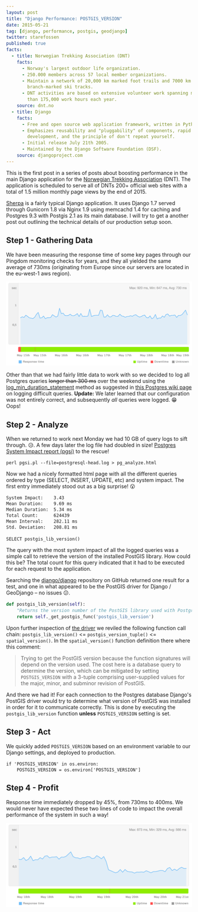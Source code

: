 ```yaml
---
layout: post
title: "Django Performance: POSTGIS_VERSION"
date: 2015-05-21
tag: [django, performance, postgis, geodjango]
twitter: starefossen
published: true
facts:
  - title: Norwegian Trekking Association (DNT)
    facts:
      - Norway's largest outdoor life organization.
      - 250.000 members across 57 local member organizations.
      - Maintain a network of 20,000 km marked foot trails and 7000 km of
        branch-marked ski tracks.
      - DNT activities are based on extensive volunteer work spanning more
        than 175,000 work hours each year.
    source: dnt.no
  - title: Django
    facts:
      - Free and open source web application framework, written in Python.
      - Emphasizes reusability and "pluggability" of components, rapid
        development, and the principle of don't repeat yourself.
      - Initial release July 21th 2005.
      - Maintained by the Django Software Foundation (DSF).
    source: djangoproject.com
---
```


This is the first post in a series of posts about boosting performance in the
main Django application for the [Norwegian Trekking
Association](http://english.turistforeningen.no) (DNT).  The application is
scheduled to serve all of DNTs 200+ official web sites with a total of 1.5
million monthly page views by the end of 2015.

<!--more-->

[Sherpa](https://github.com/turistforeningen/sherpa) is a fairly typical Django
application.  It uses Django 1.7 served through Gunicorn 1.8 via Nginx 1.9 using
memcachd 1.4 for caching and Postgres 9.3 with Postgis 2.1 as its main database.
I will try to get a another post out outlining the technical details of our
production setup soon.

## Step 1 - Gathering Data

We have been measuring the response time of some key pages through our Pingdom
monitoring checks for years, and they all yielded the same average of 730ms
(originating from Europe since our servers are located in the eu-west-1 aws
region).

![Pre Response Time](/uploads/2015/05/21/response_pre.png "Pre Response Time")

Other than that we had fairly little data to work with so we decided to log all
Postgres queries <del>longer than 300 ms</del> over the weekend using the [
log\_min\_duration\_statement](http://www.postgresql.org/docs/current/static/runtime-config-logging.html#GUC-LOG-STATEMENT)
method as suggested in [this Postgres wiki
page](https://wiki.postgresql.org/wiki/Logging_Difficult_Queries) on logging
difficult queries. **Update:** We later learned that our configuration was not
entirely correct, and subsequently *all* queries were logged. 😁  Oops!

## Step 2 - Analyze

When we returned to work next Monday we had 10 GB of query logs to sift through.
😥.  A few days later the log file had doubled in size!  [Postgres System Impact
report (pgsi)](https://bucardo.org/wiki/Pgsi) to the rescue!

```
perl pgsi.pl --file=postgresql-head.log > pg_analyze.html
```

Now we had a nicely formatted html page with all the different queries ordered
by type (SELECT, INSERT, UPDATE, etc) and system impact.  The first entry
immediately stood out as a big surprise! 😮

```
System Impact:    3.43
Mean Duration:    9.69 ms
Median Duration:  5.34 ms
Total Count:      624439
Mean Interval:    282.11 ms
Std. Deviation:   208.81 ms

SELECT postgis_lib_version()
```

The query with the most system impact of all the logged queries was a simple
call to retrieve the version of the installed PostGIS library.  How could this
be? The total count for this query indicated that it had to be executed for each
request to the application.

Searching the [django/django](https://github.com/django/django) repository on
GitHub returned one result for a test, and one in what appeared to be the
PostGIS driver for Django / GeoDjango – no issues 😕.

```python
def postgis_lib_version(self):
    "Returns the version number of the PostGIS library used with PostgreSQL."
    return self._get_postgis_func('postgis_lib_version')
```

Upon further inspection of [the
driver](https://github.com/django/django/blob/master/django/contrib/gis/db/backends/postgis/operations.py#L297)
we reviled the following function call chain: `postgis_lib_version()` <=
`postgis_version_tuple()` <= `spatial_version()`.  In the `spatial_version()`
function definition there where this comment:

> Trying to get the PostGIS version because the function signatures will depend
> on the version used.  The cost here is a database query to determine the
> version, which can be mitigated by setting `POSTGIS_VERSION` with a 3-tuple
> comprising user-supplied values for the major, minor, and subminor revision of
> PostGIS.

And there we had it! For each connection to the Postgres database Django's
PostGIS driver would try to determine what version of PostGIS was installed in
order for it to communicate correctly.  This is done by executing the
`postgis_lib_version` function **unless** `POSTGIS_VERSION` setting is set.

## Step 3 - Act

We quickly added `POSTGIS_VERSION` based on an environment variable to our
Django settings, and deployed to production.

```
if 'POSTGIS_VERSION' in os.environ:
    POSTGIS_VERSION = os.environ['POSTGIS_VERSION']
```

## Step 4 - Profit

Response time immediately dropped by 45%, from 730ms to 400ms. We would never
have expected these two lines of code to impact the overall performance of the
system in such a way!

![Post Response Time](/uploads/2015/05/21/response_post.png "Post Response Time")
